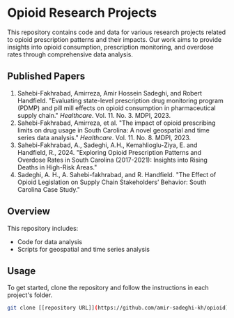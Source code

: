 # Opioid Research Projects

This repository contains code and data for various research projects related to opioid prescription patterns and their impacts. Our work aims to provide insights into opioid consumption, prescription monitoring, and overdose rates through comprehensive data analysis.

## Published Papers

1. Sahebi-Fakhrabad, Amirreza, Amir Hossein Sadeghi, and Robert Handfield. "Evaluating state-level prescription drug monitoring program (PDMP) and pill mill effects on opioid consumption in pharmaceutical supply chain." *Healthcare*. Vol. 11. No. 3. MDPI, 2023.
2. Sahebi-Fakhrabad, Amirreza, et al. "The impact of opioid prescribing limits on drug usage in South Carolina: A novel geospatial and time series data analysis." *Healthcare*. Vol. 11. No. 8. MDPI, 2023.
3. Sahebi-Fakhrabad, A., Sadeghi, A.H., Kemahlioglu-Ziya, E. and Handfield, R., 2024. "Exploring Opioid Prescription Patterns and Overdose Rates in South Carolina (2017-2021): Insights into Rising Deaths in High-Risk Areas."
4. Sadeghi, A. H., A. Sahebi-fakhrabad, and R. Handfield. "The Effect of Opioid Legislation on Supply Chain Stakeholders’ Behavior: South Carolina Case Study."

## Overview

This repository includes:
- Code for data analysis
- Scripts for geospatial and time series analysis

## Usage

To get started, clone the repository and follow the instructions in each project's folder.

```bash
git clone [[repository URL]](https://github.com/amir-sadeghi-kh/opioid)

